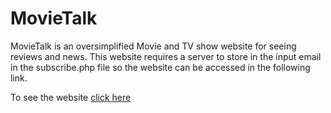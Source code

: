 # MovieTalk
MovieTalk is an oversimplified Movie and TV show website for seeing reviews and news.
This website requires a server to store in the input email in the subscribe.php file so the website can be accessed in the following link.
<p>To see the website <a href="http://movietalk.infinityfreeapp.com/index.php">click here</a></p>
